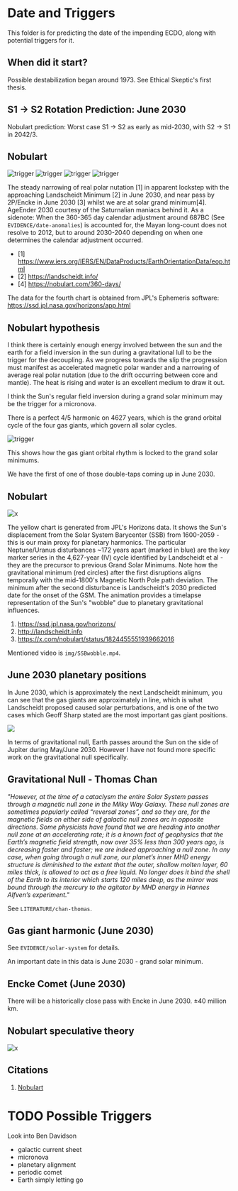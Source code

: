 # Date and Triggers

This folder is for predicting the date of the impending ECDO, along with potential triggers for it.

## When did it start?

Possible destabilization began around 1973. See Ethical Skeptic's first thesis.

## S1 -> S2 Rotation Prediction: June 2030

Nobulart prediction: Worst case S1 -> S2 as early as mid-2030, with S2 -> S1 in 2042/3.

## Nobulart

![trigger](img/triggers1.jpg "trigger")
![trigger](img/triggers2.jpg "trigger")
![trigger](img/triggers3.jpg "trigger")
![trigger](img/triggers4.jpg "trigger")

The steady narrowing of real polar nutation [1] in apparent lockstep with the approaching Landscheidt Minimum [2] in June 2030, and near pass by 2P/Encke in June 2030 [3] whilst we are at solar grand minimum[4]. AgeEnder 2030 courtesy of the Saturnalian maniacs behind it. As a sidenote: When the 360-365 day calendar adjustment around 687BC (See `EVIDENCE/date-anomalies`) is accounted for, the Mayan long-count does not resolve to 2012, but to around 2030-2040 depending on when one determines the calendar adjustment occurred.

- [1] https://www.iers.org/IERS/EN/DataProducts/EarthOrientationData/eop.html
- [2] https://landscheidt.info/
- [4] https://nobulart.com/360-days/

The data for the fourth chart is obtained from JPL's Ephemeris software: https://ssd.jpl.nasa.gov/horizons/app.html

## Nobulart hypothesis

I think there is certainly enough energy involved between the sun and the earth for a field inversion in the sun during a gravitational lull to be the trigger for the decoupling. As we progress towards the slip the progression must manifest as accelerated magnetic polar wander and a narrowing of average real polar nutation (due to the drift occurring between core and mantle). The heat is rising and water is an excellent medium to draw it out.

I think the Sun's regular field inversion during a grand solar minimum may be the trigger for a micronova.

There is a perfect 4/5 harmonic on 4627 years, which is the grand orbital cycle of the four gas giants, which govern all solar cycles.

![trigger](img/triggers2.jpg "trigger")

This shows how the gas giant orbital rhythm is locked to the grand solar minimums.

We have the first of one of those double-taps coming up in June 2030.

## Nobulart

![x](img/jpl-horizon.jpg "")

The yellow chart is generated from JPL's Horizons data. It shows the Sun's displacement from the Solar System Barycenter (SSB) from 1600-2059 - this is our main proxy for planetary harmonics. The particular Neptune/Uranus disturbances ~172 years apart (marked in blue) are the key marker series in the 4,627-year (IV) cycle identified by Landscheidt et al - they are the precursor to previous Grand Solar Minimums. Note how the gravitational minimum (red circles) after the first disruptions aligns temporally with the mid-1800's Magnetic North Pole path deviation. The minimum after the second disturbance is Landscheidt's 2030 predicted date for the onset of the GSM. The animation provides a timelapse representation of the Sun's "wobble" due to planetary gravitational influences.

1. https://ssd.jpl.nasa.gov/horizons/
2. http://landscheidt.info
3. https://x.com/nobulart/status/1824455551939662016

Mentioned video is `img/SSBwobble.mp4`.

## June 2030 planetary positions

In June 2030, which is approximately the next Landscheidt minimum, you can see that the gas giants are approximately in line, which is what Landscheidt proposed caused solar perturbations, and is one of the two cases which Geoff Sharp stated are the most important gas giant positions.

![](img/jun2030.jpeg)

In terms of gravitational null, Earth passes around the Sun on the side of Jupiter during May/June 2030. However I have not found more specific work on the gravitational null specifically.

## Gravitational Null - Thomas Chan

*"However, at the time of a cataclysm the entire Solar System passes through a magnetic null zone in the Milky Way Galaxy. These null zones are sometimes popularly called “reversal zones”, and so they are, for the magnetic fields on either side of galactic null zones arc in opposite directions. Some physicists have found that we are heading into another null zone at an accelerating rate; it is a known fact of geophysics that the Earth’s magnetic field strength, now over 35% less than 300 years ago, is decreasing faster and faster; we are indeed approaching a null zone. In any case, when going through a null zone, our planet’s inner MHD energy structure is diminished to the extent that the outer, shallow molten layer, 60 miles thick, is allowed to act as a free liquid. No longer does it bind the shell of the Earth to its interior which starts 120 miles deep, as the mirror was bound through the mercury to the agitator by MHD energy in Hannes Alfven’s experiment."*

See `LITERATURE/chan-thomas`.

## Gas giant harmonic (June 2030)

See `EVIDENCE/solar-system` for details.

An important date in this data is June 2030 - grand solar minimum.

## Encke Comet (June 2030)

There will be a historically close pass with Encke in June 2030. ±40 million km.

## Nobulart speculative theory

![x](img/2030-triggers.jpg "")

## Citations

1. [Nobulart](https://nobulart.com)

# TODO Possible Triggers

Look into Ben Davidson

- galactic current sheet
- micronova
- planetary alignment
- periodic comet
- Earth simply letting go